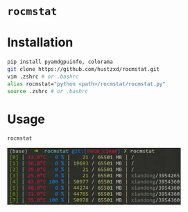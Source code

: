 `rocmstat`
=========

# Installation
```bash
pip install pyamdgpuinfo, colorama
git clone https://github.com/hustzxd/rocmstat.git
vim .zshrc # or .bashrc
alias rocmstat="python <path>/rocmstat/rocmstat.py"
source .zshrc # or .bashrc
```

# Usage
```bash
rocmstat
```
<img width='400' alt='image' src='rocmstat.jpg'>
